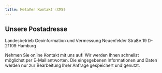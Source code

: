 ```yaml
---
title: MetaVer Kontakt (CMS)
---
```


## Unsere Postadresse

Landesbetrieb Geoinformation und Vermessung
Neuenfelder Straße 19
D-21109 Hamburg


Nehmen Sie online Kontakt mit uns auf! Wir werden Ihnen schnellst möglichst per E-Mail antworten. Die eingegebenen Informationen und Daten werden nur zur Bearbeitung Ihrer Anfrage gespeichert und genutzt.
